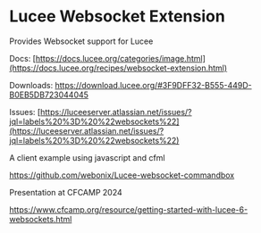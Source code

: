 # Lucee Websocket Extension

Provides Websocket support for Lucee

Docs: [https://docs.lucee.org/categories/image.html](https://docs.lucee.org/recipes/websocket-extension.html)

Downloads: https://download.lucee.org/#3F9DFF32-B555-449D-B0EB5DB723044045

Issues: [https://luceeserver.atlassian.net/issues/?jql=labels%20%3D%20%22websockets%22](https://luceeserver.atlassian.net/issues/?jql=labels%20%3D%20%22websockets%22)

A client example using javascript and cfml

https://github.com/webonix/Lucee-websocket-commandbox

Presentation at CFCAMP 2024

https://www.cfcamp.org/resource/getting-started-with-lucee-6-websockets.html
